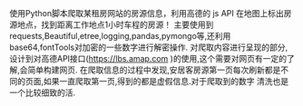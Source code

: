 使用Python脚本爬取某租房网站的房源信息，利用高德的 js API 在地图上标出房源地点，找到距离工作地点1小时车程的房源！
主要使用到requests,Beautiful,etree,logging,pandas,pymongo等,还利用base64,fontTools对加密的一些数字进行解密操作.
对爬取内容进行呈现的部分,设计到对高德API接口(https://lbs.amap.com )的使用,这个需要对网页有一定的了解,会简单构建网页.
在爬取信息的过程中发现,安居客房源第一页每次刷新都是不同的页面,如果一直爬取第一页,得到的都是虚假信息.对于爬取到的数字
清洗也是一个比较细致的活.
